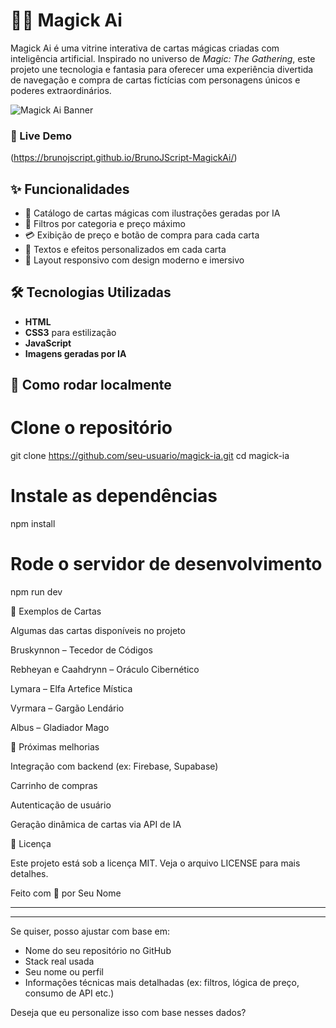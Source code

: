 # 🧙‍♂️ Magick Ai

Magick Ai é uma vitrine interativa de cartas mágicas criadas com inteligência artificial. Inspirado no universo de *Magic: The Gathering*, este projeto une tecnologia e fantasia para oferecer uma experiência divertida de navegação e compra de cartas fictícias com personagens únicos e poderes extraordinários.

![Magick Ai Banner](./screenshot-banner.png)

### 🔗 Live Demo
(https://brunojscript.github.io/BrunoJScript-MagickAi/)

## ✨ Funcionalidades

- 🎴 Catálogo de cartas mágicas com ilustrações geradas por IA
- 🔎 Filtros por categoria e preço máximo
- 💳 Exibição de preço e botão de compra para cada carta
- 💬 Textos e efeitos personalizados em cada carta
- 🌈 Layout responsivo com design moderno e imersivo

## 🛠️ Tecnologias Utilizadas

- **HTML** 
- **CSS3** para estilização
- **JavaScript** 
- **Imagens geradas por IA**


## 🧪 Como rodar localmente


# Clone o repositório
git clone https://github.com/seu-usuario/magick-ia.git
cd magick-ia

# Instale as dependências
npm install

# Rode o servidor de desenvolvimento
npm run dev


🧙 Exemplos de Cartas

Algumas das cartas disponíveis no projeto

  Bruskynnon – Tecedor de Códigos

  Rebheyan e Caahdrynn – Oráculo Cibernético

  Lymara – Elfa Artefice Mística

  Vyrmara – Gargão Lendário

   Albus – Gladiador Mago

🚀 Próximas melhorias

   Integração com backend (ex: Firebase, Supabase)

   Carrinho de compras

   Autenticação de usuário

   Geração dinâmica de cartas via API de IA

📄 Licença

Este projeto está sob a licença MIT. Veja o arquivo LICENSE para mais detalhes.

Feito com 💜 por Seu Nome


---
---

Se quiser, posso ajustar com base em:

- Nome do seu repositório no GitHub
- Stack real usada
- Seu nome ou perfil
- Informações técnicas mais detalhadas (ex: filtros, lógica de preço, consumo de API etc.)

Deseja que eu personalize isso com base nesses dados?

